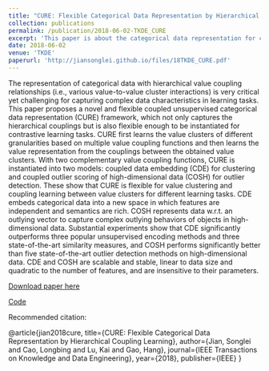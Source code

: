 ```yaml
---
title: "CURE: Flexible Categorical Data Representation by Hierarchical Coupling Learning"
collection: publications
permalink: /publication/2018-06-02-TKDE_CURE
excerpt: 'This paper is about the categorical data representation for clustering and outlier detection. Matlab code is available.'
date: 2018-06-02
venue: 'TKDE'
paperurl: 'http://jiansonglei.github.io/files/18TKDE_CURE.pdf'
---
```


The representation of categorical data with hierarchical value coupling relationships (i.e., various value-to-value cluster
interactions) is very critical yet challenging for capturing complex data characteristics in learning tasks. This paper proposes a novel
and flexible coupled unsupervised categorical data representation (CURE) framework, which not only captures the hierarchical
couplings but is also flexible enough to be instantiated for contrastive learning tasks. CURE first learns the value clusters of different
granularities based on multiple value coupling functions and then learns the value representation from the couplings between the
obtained value clusters. With two complementary value coupling functions, CURE is instantiated into two models: coupled data
embedding (CDE) for clustering and coupled outlier scoring of high-dimensional data (COSH) for outlier detection. These show that
CURE is flexible for value clustering and coupling learning between value clusters for different learning tasks. CDE embeds categorical
data into a new space in which features are independent and semantics are rich. COSH represents data w.r.t. an outlying vector to
capture complex outlying behaviors of objects in high-dimensional data. Substantial experiments show that CDE significantly
outperforms three popular unsupervised encoding methods and three state-of-the-art similarity measures, and COSH performs
significantly better than five state-of-the-art outlier detection methods on high-dimensional data. CDE and COSH are scalable and
stable, linear to data size and quadratic to the number of features, and are insensitive to their parameters.


[Download paper here](http://jiansonglei.github.io/files/18TKDE_CURE.pdf) 

[Code](https://github.com/jiansonglei/CDE)

Recommended citation:

@article{jian2018cure,
  title={CURE: Flexible Categorical Data Representation by Hierarchical Coupling Learning},
  author={Jian, Songlei and Cao, Longbing and Lu, Kai and Gao, Hang},
  journal={IEEE Transactions on Knowledge and Data Engineering},
  year={2018},
  publisher={IEEE}
  }